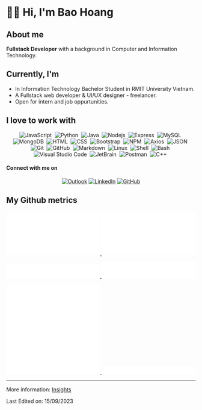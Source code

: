<!-- <p align="center"> -->
<!-- <img src="https://readme-typing-svg.herokuapp.com?font=Kanit&center=true&vCenter=true&duration3000&color=40C463&size=40&height=100&width=800&lines=I'm+Minh+Tran;Backend+Developer;Data+Engineer;GVSU+CIS+Student;Welcome+to+my+profile!">
</p> -->

<!-- <hr style="width:100%;text-align:left;margin-left:0;"> -->

# 👋🏻 Hi, I'm Bao Hoang

## About me

**Fullstack Developer** with a background in Computer and Information Technology.

<!-- Please visit my [website](https://minhtran-nine.vercel.app) to explore more about myself and my personal projects. -->

## Currently, I'm

- In Information Technology Bachelor Student in RMIT University Vietnam.
- A Fullstack web developer & UI/UX designer - freelancer.
- Open for intern and job oppurtunities.

## I love to work with

<div align="center">

![JavaScript](https://img.shields.io/badge/Javascript-%23323330.svg?style=flat-square&logo=javascript&logoColor=%23F7DF1E)&nbsp;
![Python](https://img.shields.io/badge/Python-14354C?style=flat-square&logo=python&logoColor=white)&nbsp;
![Java](https://img.shields.io/badge/Java-ED8B00?style=flat-square&logo=java&logoColor=white)&nbsp;
![Nodejs](https://img.shields.io/badge/-Nodejs-43853d?style=flat-square&logo=Node.js&logoColor=white)&nbsp;
![Express](https://img.shields.io/badge/express.js-%23404d59.svg?style=flat-square&logo=express&logoColor=%2361DAFB)&nbsp;
![MySQL](https://img.shields.io/badge/MySQL-00000F?style=flat-square&logo=mysql&logoColor=white)&nbsp;
![MongoDB](https://img.shields.io/badge/MongoDB-%234ea94b.svg?style=flat-square&logo=mongodb&logoColor=white)&nbsp;
![HTML](https://img.shields.io/badge/-HTML5-E34F26?style=flat-square&logo=html5&logoColor=white)&nbsp;
![CSS](https://img.shields.io/badge/CSS3-%231572B6.svg?style=flat-square&logo=css3&logoColor=white)&nbsp;
![Bootstrap](https://img.shields.io/badge/Bootstrap-%23563D7C.svg?style=flat-square&logo=bootstrap&logoColor=white)&nbsp;
![NPM](https://img.shields.io/badge/-NPM-CB3837?style=flat-square&logo=npm&logoColor=white)&nbsp;
![Axios](https://img.shields.io/badge/-Axios-05122A?style=flat-square&logo=axios&color=black)&nbsp;
![JSON](https://img.shields.io/badge/-JSON-05122A?style=flat-square&logo=json&color=white&logoColor=black)&nbsp;
![Git](https://img.shields.io/badge/-Git-F05032?style=flat-square&logo=git&logoColor=white)&nbsp;
![GitHub](https://img.shields.io/badge/Github-%23121011.svg?style=flat-square&logo=github&logoColor=white)&nbsp;
![Markdown](https://img.shields.io/badge/Markdown-000000?style=flat-square&logo=markdown&logoColor=white)&nbsp;
![Linux](https://img.shields.io/badge/Linux-FCC624?style=flat-square&logo=linux&logoColor=black)&nbsp;
![Shell](https://img.shields.io/badge/Shell_script-%23121011.svg?style=flat-square&logo=gnu-bash&logoColor=white)&nbsp;
![Bash](https://img.shields.io/badge/-GNU%20Bash-05122A?style=flat-square&logo=gnubash&color=white&logoColor=black)&nbsp;
![Visual Studio Code](https://img.shields.io/badge/Visual%20Studio%20Code-0078d7.svg?style=flat-square&logo=visual-studio-code&logoColor=white)&nbsp;
![JetBrain](https://img.shields.io/badge/-JetBrains-05122A?style=flat-square&logo=jetbrains&color=white&logoColor=black)&nbsp;
![Postman](https://img.shields.io/badge/Postman-FF6C37?style=flat-square&logo=postman&logoColor=white)&nbsp;
![C++](https://img.shields.io/badge/C++%20-%2300599C.svg?style=for-the-badge&logo=c%2B%2B&logoColor=white)&nbsp;

</div>

#### Connect with me on

<p align="center">
    <a href="mailto:hoangquocbaohoang@outlook.com" target="blank"><img src="https://img.icons8.com/?size=100&id=ut6gQeo5pNqf&format=png&color=000000" alt="Outlook" title="Outlook" height="30"></a>
    <a href="https://www.linkedin.com/in/quoc-bao-hoang-0a679927b/" target="blank"><img src="https://img.icons8.com/color/32/000000/linkedin.png" alt="LinkedIn" title="LinkedIn" height="30"></a>
    <a href="https://github.com/baohoangwork" target="blank"><img src="https://img.icons8.com/color/344/github--v1.png" alt="GitHub" title="GitHub" height="30"></a>
</p>

## My Github metrics

<p align="left">
  <a href="https://github.com/baohoangwork">

  <img width="49.5%" src="https://github.com/minhtran241/minhtran241/blob/output/metrics.classic.svg" />
  <img width="49.5%" src="https://github.com/minhtran241/minhtran241/blob/output/metrics.plugin.isocalendar.halfyear.svg" />
  </a>
</p>
<p align="left">
  <a href="https://github.com/minhtran241">
  <img width="49.5%" src="https://github.com/minhtran241/minhtran241/blob/output/metrics.plugin.notable.svg" />
  <img width="49.5%" src="https://github.com/minhtran241/minhtran241/blob/output/metrics.plugin.languages.recent.svg" />

  </a>
</p>
<p align="left">
  <a href="https://github.com/minhtran241">
  <img width="49.5%" src="https://github.com/minhtran241/minhtran241/blob/output/metrics.plugin.repositories.pinned.svg" />
  <img width="49.5%" src="https://github.com/minhtran241/minhtran241/blob/output/metrics.plugin.habits.charts.svg" />

  </a>
</p>

<!-- ![Snake animation](https://github.com/minhtran241/minhtran241/blob/output2/github-contribution-grid-snake.svg) -->

---

<!--Credit: [Minh Tran](https://minhtran-nine.vercel.app)-->

More information: [Insights](https://metrics.lecoq.io/insights/baohoangwork)

Last Edited on: 15/09/2023
